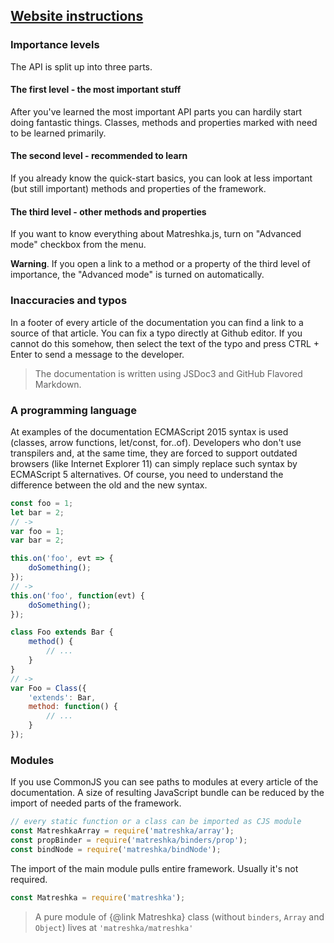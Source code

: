## [Website instructions](#!website-instructions)

### Importance levels
The API is split up into three parts.

#### <i class="imp-level-1"></i> The first level - the most important stuff
After you've learned the most important API parts you can hardily start doing fantastic things. Classes, methods and properties marked with <i class="imp-level-1"></i> need to be learned primarily.

#### <i class="imp-level-2"></i> The second level - recommended to learn
If you already know the quick-start basics, you can look at less important (but still important) methods and properties of the framework.

#### <i class="imp-level-3"></i> The third level - other methods and properties
If you want to know everything about Matreshka.js, turn on "Advanced mode" checkbox from the menu.

**Warning**. If you open a link to a method or a property of the third level of importance, the "Advanced mode" is turned on automatically.

### Inaccuracies and typos

In a footer of every article of the documentation you can find a link to a source of that article. You can fix a typo directly at Github editor. If you cannot do this somehow, then select the text of the typo and press CTRL + Enter to send a message to the developer.

> The documentation is written using JSDoc3 and GitHub Flavored Markdown.

### A programming language

At examples of the documentation ECMAScript 2015 syntax is used (classes, arrow functions, let/const, for..of). Developers who don't use transpilers and, at the same time, they are forced to support outdated browsers (like Internet Explorer 11) can simply replace such syntax by ECMAScript 5 alternatives. Of course, you need to understand the difference between the old and the new syntax.


```js
const foo = 1;
let bar = 2;
// ->
var foo = 1;
var bar = 2;
```

```js
this.on('foo', evt => {
    doSomething();
});
// ->
this.on('foo', function(evt) {
    doSomething();
});
```

```js
class Foo extends Bar {
    method() {
        // ...
    }
}
// ->
var Foo = Class({
    'extends': Bar,
    method: function() {
        // ...
    }
});
```


### Modules

If you use CommonJS you can see paths to modules at every article of the documentation. A size of resulting JavaScript bundle can be reduced by the import of needed parts of the framework.

```js
// every static function or a class can be imported as CJS module
const MatreshkaArray = require('matreshka/array');
const propBinder = require('matreshka/binders/prop');
const bindNode = require('matreshka/bindNode');
```

The import of the main module pulls entire framework. Usually it's not required.
```js
const Matreshka = require('matreshka');
```

> A pure module of {@link Matreshka} class (without ``binders``, ``Array`` and ``Object``) lives at ``'matreshka/matreshka'``
